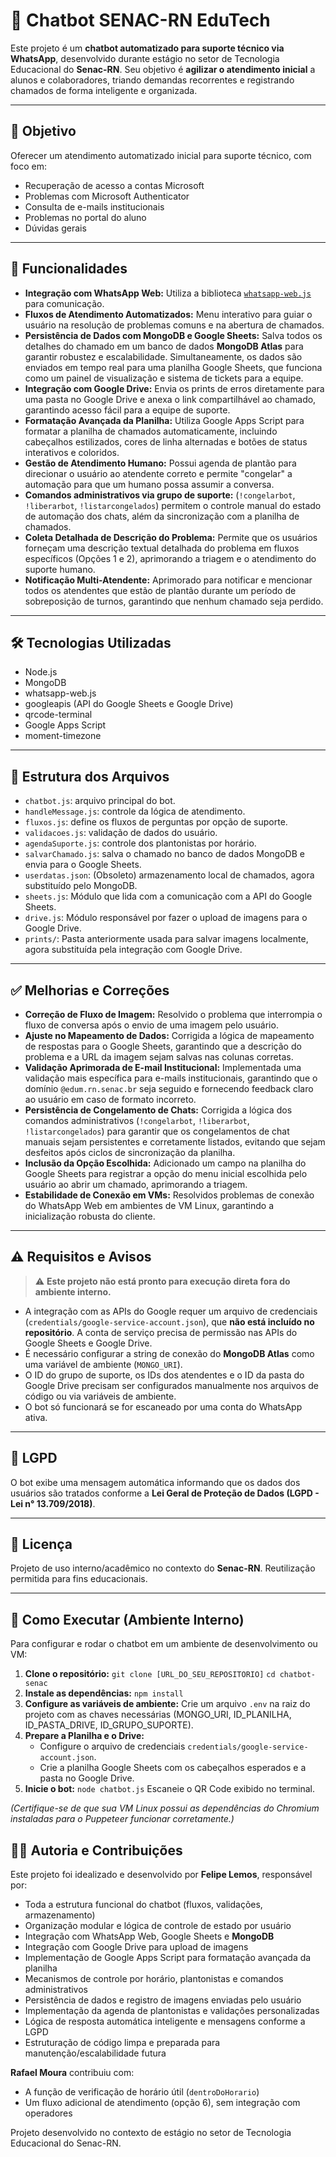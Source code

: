 # 🤖 Chatbot SENAC-RN EduTech

Este projeto é um **chatbot automatizado para suporte técnico via WhatsApp**, desenvolvido durante estágio no setor de Tecnologia Educacional do **Senac-RN**. Seu objetivo é **agilizar o atendimento inicial** a alunos e colaboradores, triando demandas recorrentes e registrando chamados de forma inteligente e organizada.

-----

## 📌 Objetivo

Oferecer um atendimento automatizado inicial para suporte técnico, com foco em:

  - Recuperação de acesso a contas Microsoft
  - Problemas com Microsoft Authenticator
  - Consulta de e-mails institucionais
  - Problemas no portal do aluno
  - Dúvidas gerais

-----

## 🚀 Funcionalidades

  - **Integração com WhatsApp Web:** Utiliza a biblioteca [`whatsapp-web.js`](https://www.google.com/search?q=%5Bhttps://github.com/pedroslopez/whatsapp-web.js%5D\(https://github.com/pedroslopez/whatsapp-web.js\)) para comunicação.
  - **Fluxos de Atendimento Automatizados:** Menu interativo para guiar o usuário na resolução de problemas comuns e na abertura de chamados.
  - **Persistência de Dados com MongoDB e Google Sheets:** Salva todos os detalhes do chamado em um banco de dados **MongoDB Atlas** para garantir robustez e escalabilidade. Simultaneamente, os dados são enviados em tempo real para uma planilha Google Sheets, que funciona como um painel de visualização e sistema de tickets para a equipe.
  - **Integração com Google Drive:** Envia os prints de erros diretamente para uma pasta no Google Drive e anexa o link compartilhável ao chamado, garantindo acesso fácil para a equipe de suporte.
  - **Formatação Avançada da Planilha:** Utiliza Google Apps Script para formatar a planilha de chamados automaticamente, incluindo cabeçalhos estilizados, cores de linha alternadas e botões de status interativos e coloridos.
  - **Gestão de Atendimento Humano:** Possui agenda de plantão para direcionar o usuário ao atendente correto e permite "congelar" a automação para que um humano possa assumir a conversa. 
  - **Comandos administrativos via grupo de suporte:** (`!congelarbot`, `!liberarbot`, `!listarcongelados`) permitem o controle manual do estado de automação dos chats, além da sincronização com a planilha de chamados.
  - **Coleta Detalhada de Descrição do Problema:** Permite que os usuários forneçam uma descrição textual detalhada do problema em fluxos específicos (Opções 1 e 2), aprimorando a triagem e o atendimento do suporte humano.
  - **Notificação Multi-Atendente:** Aprimorado para notificar e mencionar todos os atendentes que estão de plantão durante um período de sobreposição de turnos, garantindo que nenhum chamado seja perdido.

-----

## 🛠️ Tecnologias Utilizadas

  - Node.js
  - MongoDB
  - whatsapp-web.js
  - googleapis (API do Google Sheets e Google Drive)
  - qrcode-terminal
  - Google Apps Script
  - moment-timezone

-----

## 📂 Estrutura dos Arquivos

  - `chatbot.js`: arquivo principal do bot.
  - `handleMessage.js`: controle da lógica de atendimento.
  - `fluxos.js`: define os fluxos de perguntas por opção de suporte.
  - `validacoes.js`: validação de dados do usuário.
  - `agendaSuporte.js`: controle dos plantonistas por horário.
  - `salvarChamado.js`: salva o chamado no banco de dados MongoDB e envia para o Google Sheets.
  - `userdatas.json`: (Obsoleto) armazenamento local de chamados, agora substituído pelo MongoDB.
  - `sheets.js`: Módulo que lida com a comunicação com a API do Google Sheets.
  - `drive.js`: Módulo responsável por fazer o upload de imagens para o Google Drive.
  - `prints/`: Pasta anteriormente usada para salvar imagens localmente, agora substituída pela integração com Google Drive.

-----

## ✅ Melhorias e Correções

 - **Correção de Fluxo de Imagem:** Resolvido o problema que interrompia o fluxo de conversa após o envio de uma imagem pelo usuário.
- **Ajuste no Mapeamento de Dados:** Corrigida a lógica de mapeamento de respostas para o Google Sheets, garantindo que a descrição do problema e a URL da imagem sejam salvas nas colunas corretas.
- **Validação Aprimorada de E-mail Institucional:** Implementada uma validação mais específica para e-mails institucionais, garantindo que o domínio `@edum.rn.senac.br` seja seguido e fornecendo feedback claro ao usuário em caso de formato incorreto.
- **Persistência de Congelamento de Chats:** Corrigida a lógica dos comandos administrativos (`!congelarbot`, `!liberarbot`, `!listarcongelados`) para garantir que os congelamentos de chat manuais sejam persistentes e corretamente listados, evitando que sejam desfeitos após ciclos de sincronização da planilha.
- **Inclusão da Opção Escolhida:** Adicionado um campo na planilha do Google Sheets para registrar a opção do menu inicial escolhida pelo usuário ao abrir um chamado, aprimorando a triagem.
- **Estabilidade de Conexão em VMs:** Resolvidos problemas de conexão do WhatsApp Web em ambientes de VM Linux, garantindo a inicialização robusta do cliente.

-----

## ⚠️ Requisitos e Avisos

> ⚠️ **Este projeto não está pronto para execução direta fora do ambiente interno.**

  - A integração com as APIs do Google requer um arquivo de credenciais (`credentials/google-service-account.json`), que **não está incluído no repositório**. A conta de serviço precisa de permissão nas APIs do Google Sheets e Google Drive.
  - É necessário configurar a string de conexão do **MongoDB Atlas** como uma variável de ambiente (`MONGO_URI`).
  - O ID do grupo de suporte, os IDs dos atendentes e o ID da pasta do Google Drive precisam ser configurados manualmente nos arquivos de código ou via variáveis de ambiente.
  - O bot só funcionará se for escaneado por uma conta do WhatsApp ativa.

-----

## 🔐 LGPD

O bot exibe uma mensagem automática informando que os dados dos usuários são tratados conforme a **Lei Geral de Proteção de Dados (LGPD - Lei n° 13.709/2018)**.

-----

## 📄 Licença

Projeto de uso interno/acadêmico no contexto do **Senac-RN**. Reutilização permitida para fins educacionais.

-----

## 🏃 Como Executar (Ambiente Interno)

Para configurar e rodar o chatbot em um ambiente de desenvolvimento ou VM:

1.  **Clone o repositório:**
    `git clone [URL_DO_SEU_REPOSITORIO]`
    `cd chatbot-senac`
2.  **Instale as dependências:**
    `npm install`
3.  **Configure as variáveis de ambiente:** Crie um arquivo `.env` na raiz do projeto com as chaves necessárias (MONGO_URI, ID_PLANILHA, ID_PASTA_DRIVE, ID_GRUPO_SUPORTE).
4.  **Prepare a Planilha e o Drive:**
    - Configure o arquivo de credenciais `credentials/google-service-account.json`.
    - Crie a planilha Google Sheets com os cabeçalhos esperados e a pasta no Google Drive.
5.  **Inicie o bot:**
    `node chatbot.js`
    Escaneie o QR Code exibido no terminal.

*(Certifique-se de que sua VM Linux possui as dependências do Chromium instaladas para o Puppeteer funcionar corretamente.)*

## 🙋‍♂️ Autoria e Contribuições

Este projeto foi idealizado e desenvolvido por **Felipe Lemos**, responsável por:

  - Toda a estrutura funcional do chatbot (fluxos, validações, armazenamento)
  - Organização modular e lógica de controle de estado por usuário
  - Integração com WhatsApp Web, Google Sheets e **MongoDB**
  - Integração com Google Drive para upload de imagens
  - Implementação de Google Apps Script para formatação avançada da planilha
  - Mecanismos de controle por horário, plantonistas e comandos administrativos
  - Persistência de dados e registro de imagens enviadas pelo usuário
  - Implementação da agenda de plantonistas e validações personalizadas
  - Lógica de resposta automática inteligente e mensagens conforme a LGPD
  - Estruturação de código limpa e preparada para manutenção/escalabilidade futura

**Rafael Moura** contribuiu com:

  - A função de verificação de horário útil (`dentroDoHorario`)
  - Um fluxo adicional de atendimento (opção 6), sem integração com operadores

Projeto desenvolvido no contexto de estágio no setor de Tecnologia Educacional do Senac-RN.
